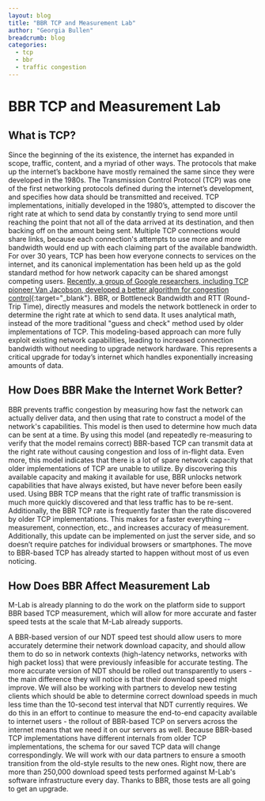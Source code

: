 ```yaml
---
layout: blog
title: "BBR TCP and Measurement Lab"
author: "Georgia Bullen"
breadcrumb: blog
categories:
  - tcp
  - bbr
  - traffic congestion
---
```


# BBR TCP and Measurement Lab

## What is TCP?

Since the beginning of the its existence, the internet has expanded in scope, traffic, content, and a myriad of other ways. The protocols that make up the internet’s backbone have mostly remained the same since they were developed in the 1980s. The Transmission Control Protocol (TCP) was one of the first networking protocols defined during the internet’s development, and specifies how data should be transmitted and received. TCP implementations, initially developed in the 1980’s, attempted to discover the right rate at which to send data by constantly trying to send more until reaching the point that not all of the data arrived at its destination, and then backing off on the amount being sent.<!--more--> Multiple TCP connections would share links, because each connection's attempts to use more and more bandwidth would end up with each claiming part of the available bandwidth. For over 30 years, TCP has been how everyone connects to services on the internet, and its canonical implementation has been held up as the gold standard method for how network capacity can be shared amongst competing users. [Recently, a group of Google researchers, including TCP pioneer Van Jacobson, developed a better algorithm for congestion control](https://research.google.com/pubs/pub45646.html){:target="_blank"}. BBR, or Bottleneck Bandwidth and RTT (Round-Trip Time), directly measures and models the network bottleneck in order to determine the right rate at which to send data. It uses analytical math, instead of the more traditional "guess and check" method used by older implementations of TCP. This modeling-based approach can more fully exploit existing network capabilities, leading to increased connection bandwidth without needing to upgrade network hardware. This represents a critical upgrade for today’s internet which handles exponentially increasing amounts of data.

## How Does BBR Make the Internet Work Better?

BBR prevents traffic congestion by measuring how fast the network can actually deliver data, and then using that rate to construct a model of the network's capabilities. This model is then used to determine how much data can be sent at a time. By using this model (and repeatedly re-measuring to verify that the model remains correct) BBR-based TCP can transmit data at the right rate without causing congestion and loss of in-flight data. Even more, this model indicates that there is a lot of spare network capacity that older implementations of TCP are unable to utilize. By discovering this available capacity and making it available for use, BBR unlocks network capabilities that have always existed, but have never before been easily used.  Using BBR TCP means that the right rate of traffic transmission is much more quickly discovered and that less traffic has to be re-sent. Additionally, the BBR TCP rate is frequently faster than the rate discovered by older TCP implementations. This makes for a faster everything -- measurement, connection, etc., and increases accuracy of measurement.  Additionally, this update can be implemented on just the server side, and so doesn’t require patches for individual browsers or smartphones. The move to BBR-based TCP has already started to happen without most of us even noticing.

## How Does BBR Affect Measurement Lab

M-Lab is already planning to do the work on the platform side to support BBR based TCP measurement, which will allow for more accurate and faster speed tests at the scale that M-Lab already supports.

A BBR-based version of our NDT speed test should allow users to more accurately determine their network download capacity, and should allow them to do so in network contexts (high-latency networks, networks with high packet loss) that were previously infeasible for accurate testing. The more accurate version of NDT should be rolled out transparently to users - the main difference they will notice is that their download speed might improve. We will also be working with partners to develop new testing clients which should be able to determine correct download speeds in much less time than the 10-second test interval that NDT currently requires. We do this in an effort to continue to measure the end-to-end capacity available to internet users - the rollout of BBR-based TCP on servers across the internet means that we need it on our servers as well. Because BBR-based TCP implementations have different internals from older TCP implementations, the schema for our saved TCP data will change correspondingly. We will work with our data partners to ensure a smooth transition from the old-style results to the new ones. Right now, there are more than 250,000 download speed tests performed against M-Lab's software infrastructure every day. Thanks to BBR, those tests are all going to get an upgrade.